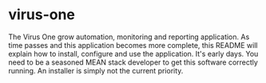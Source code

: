 # virus-one
The Virus One grow automation, monitoring and reporting application. As time passes and this application becomes more complete, this README will explain how to install, configure and use the application. It's early days. You need to be a seasoned MEAN stack developer to get this software correctly running. An installer is simply not the current priority.
